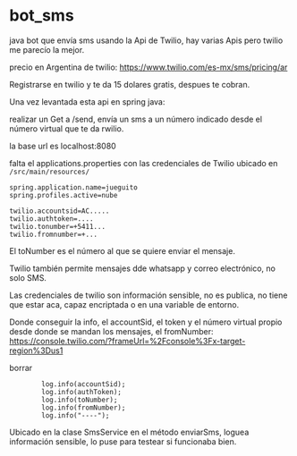 # bot_sms
java bot que envía sms usando la Api de Twilio, hay varias Apis pero twilio me parecío la mejor.


precio en Argentina de twilio:
https://www.twilio.com/es-mx/sms/pricing/ar


Registrarse en twilio y te da 15 dolares gratis, despues te cobran.


Una vez levantada esta api en spring java:


realizar un Get a /send, envía un sms a un número indicado desde el número virtual que te da rwilio.


la base url es localhost:8080

falta el applications.properties con las credenciales de Twilio ubicado en ```/src/main/resources/```

```
spring.application.name=jueguito
spring.profiles.active=nube

twilio.accountsid=AC.....
twilio.authtoken=....
twilio.tonumber=+5411...
twilio.fromnumber=+...
```

El toNumber es el número al que se quiere enviar el mensaje.

Twilio también permite mensajes dde whatsapp y correo electrónico, no solo SMS.


Las credenciales de twilio son información sensible, no es publica, no tiene que estar aca, capaz encriptada o en una variable de entorno.

Donde conseguir la info, el accountSid, el token y el número virtual propio desde donde se mandan los mensajes, el fromNumber:
https://console.twilio.com/?frameUrl=%2Fconsole%3Fx-target-region%3Dus1

borrar 

```
        log.info(accountSid);
        log.info(authToken);
        log.info(toNumber);
        log.info(fromNumber);
        log.info("----");
```
Ubicado en la clase SmsService en el método enviarSms, loguea información sensible, lo puse para testear si funcionaba bien.

